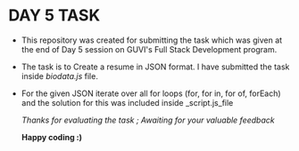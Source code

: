 # DAY 5 TASK  
  

 * This repository was created for submitting the task which was given at the end of Day 5 session on GUVI's Full Stack Development program.
 * The task is to Create a resume in JSON format. I have submitted the task inside _biodata.js_ file. 
 * For the given JSON iterate over all for loops (for, for in, for of, forEach) 
  and the solution for this was included inside _script.js_file



    
    _Thanks for evaluating the task ; Awaiting for your valuable feedback_

      
      **Happy coding :)**
